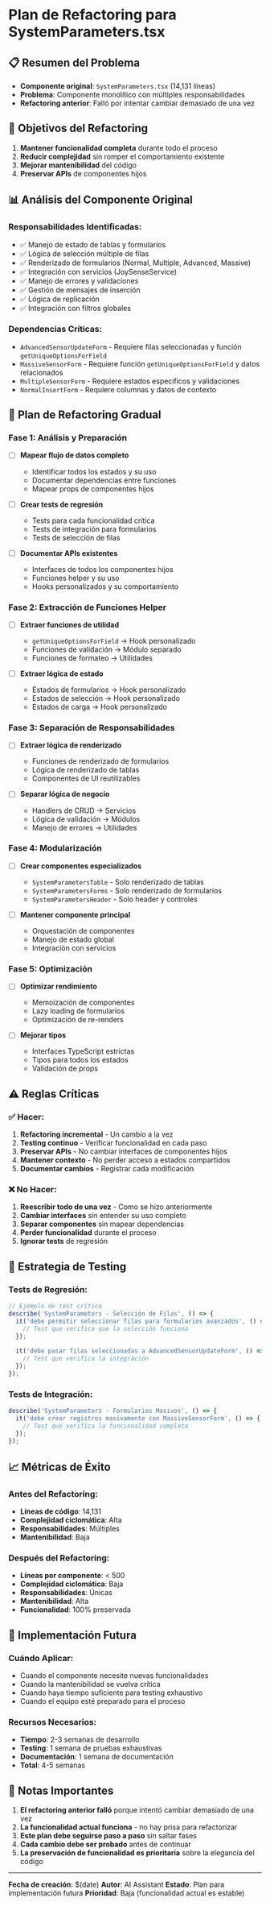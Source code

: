 # Plan de Refactoring para SystemParameters.tsx

## 📋 Resumen del Problema
- **Componente original**: `SystemParameters.tsx` (14,131 líneas)
- **Problema**: Componente monolítico con múltiples responsabilidades
- **Refactoring anterior**: Falló por intentar cambiar demasiado de una vez

## 🎯 Objetivos del Refactoring
1. **Mantener funcionalidad completa** durante todo el proceso
2. **Reducir complejidad** sin romper el comportamiento existente
3. **Mejorar mantenibilidad** del código
4. **Preservar APIs** de componentes hijos

## 📊 Análisis del Componente Original

### Responsabilidades Identificadas:
- ✅ Manejo de estado de tablas y formularios
- ✅ Lógica de selección múltiple de filas
- ✅ Renderizado de formularios (Normal, Multiple, Advanced, Massive)
- ✅ Integración con servicios (JoySenseService)
- ✅ Manejo de errores y validaciones
- ✅ Gestión de mensajes de inserción
- ✅ Lógica de replicación
- ✅ Integración con filtros globales

### Dependencias Críticas:
- `AdvancedSensorUpdateForm` - Requiere filas seleccionadas y función `getUniqueOptionsForField`
- `MassiveSensorForm` - Requiere función `getUniqueOptionsForField` y datos relacionados
- `MultipleSensorForm` - Requiere estados específicos y validaciones
- `NormalInsertForm` - Requiere columnas y datos de contexto

## 🔄 Plan de Refactoring Gradual

### Fase 1: Análisis y Preparación
- [ ] **Mapear flujo de datos completo**
  - Identificar todos los estados y su uso
  - Documentar dependencias entre funciones
  - Mapear props de componentes hijos
  
- [ ] **Crear tests de regresión**
  - Tests para cada funcionalidad crítica
  - Tests de integración para formularios
  - Tests de selección de filas

- [ ] **Documentar APIs existentes**
  - Interfaces de todos los componentes hijos
  - Funciones helper y su uso
  - Hooks personalizados y su comportamiento

### Fase 2: Extracción de Funciones Helper
- [ ] **Extraer funciones de utilidad**
  - `getUniqueOptionsForField` → Hook personalizado
  - Funciones de validación → Módulo separado
  - Funciones de formateo → Utilidades

- [ ] **Extraer lógica de estado**
  - Estados de formularios → Hook personalizado
  - Estados de selección → Hook personalizado
  - Estados de carga → Hook personalizado

### Fase 3: Separación de Responsabilidades
- [ ] **Extraer lógica de renderizado**
  - Funciones de renderizado de formularios
  - Lógica de renderizado de tablas
  - Componentes de UI reutilizables

- [ ] **Separar lógica de negocio**
  - Handlers de CRUD → Servicios
  - Lógica de validación → Módulos
  - Manejo de errores → Utilidades

### Fase 4: Modularización
- [ ] **Crear componentes especializados**
  - `SystemParametersTable` - Solo renderizado de tablas
  - `SystemParametersForms` - Solo renderizado de formularios
  - `SystemParametersHeader` - Solo header y controles

- [ ] **Mantener componente principal**
  - Orquestación de componentes
  - Manejo de estado global
  - Integración con servicios

### Fase 5: Optimización
- [ ] **Optimizar rendimiento**
  - Memoización de componentes
  - Lazy loading de formularios
  - Optimización de re-renders

- [ ] **Mejorar tipos**
  - Interfaces TypeScript estrictas
  - Tipos para todos los estados
  - Validación de props

## ⚠️ Reglas Críticas

### ✅ Hacer:
1. **Refactoring incremental** - Un cambio a la vez
2. **Testing continuo** - Verificar funcionalidad en cada paso
3. **Preservar APIs** - No cambiar interfaces de componentes hijos
4. **Mantener contexto** - No perder acceso a estados compartidos
5. **Documentar cambios** - Registrar cada modificación

### ❌ No Hacer:
1. **Reescribir todo de una vez** - Como se hizo anteriormente
2. **Cambiar interfaces** sin entender su uso completo
3. **Separar componentes** sin mapear dependencias
4. **Perder funcionalidad** durante el proceso
5. **Ignorar tests** de regresión

## 🧪 Estrategia de Testing

### Tests de Regresión:
```typescript
// Ejemplo de test crítico
describe('SystemParameters - Selección de Filas', () => {
  it('debe permitir seleccionar filas para formularios avanzados', () => {
    // Test que verifica que la selección funciona
  });
  
  it('debe pasar filas seleccionadas a AdvancedSensorUpdateForm', () => {
    // Test que verifica la integración
  });
});
```

### Tests de Integración:
```typescript
describe('SystemParameters - Formularios Masivos', () => {
  it('debe crear registros masivamente con MassiveSensorForm', () => {
    // Test que verifica la funcionalidad completa
  });
});
```

## 📈 Métricas de Éxito

### Antes del Refactoring:
- **Líneas de código**: 14,131
- **Complejidad ciclomática**: Alta
- **Responsabilidades**: Múltiples
- **Mantenibilidad**: Baja

### Después del Refactoring:
- **Líneas por componente**: < 500
- **Complejidad ciclomática**: Baja
- **Responsabilidades**: Únicas
- **Mantenibilidad**: Alta
- **Funcionalidad**: 100% preservada

## 🚀 Implementación Futura

### Cuándo Aplicar:
- Cuando el componente necesite nuevas funcionalidades
- Cuando la mantenibilidad se vuelva crítica
- Cuando haya tiempo suficiente para testing exhaustivo
- Cuando el equipo esté preparado para el proceso

### Recursos Necesarios:
- **Tiempo**: 2-3 semanas de desarrollo
- **Testing**: 1 semana de pruebas exhaustivas
- **Documentación**: 1 semana de documentación
- **Total**: 4-5 semanas

## 📝 Notas Importantes

1. **El refactoring anterior falló** porque intentó cambiar demasiado de una vez
2. **La funcionalidad actual funciona** - no hay prisa para refactorizar
3. **Este plan debe seguirse paso a paso** sin saltar fases
4. **Cada cambio debe ser probado** antes de continuar
5. **La preservación de funcionalidad es prioritaria** sobre la elegancia del código

---

**Fecha de creación**: $(date)
**Autor**: AI Assistant
**Estado**: Plan para implementación futura
**Prioridad**: Baja (funcionalidad actual es estable)
